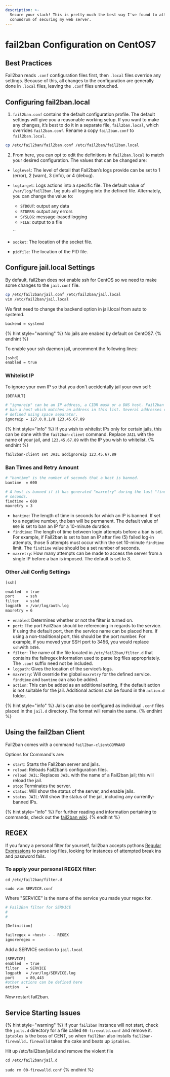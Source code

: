 ```yaml
---
description: >-
  Secure your stack! This is pretty much the best way I've found to attempt the
  conundrum of securing my web server.
---
```


# fail2ban Configuration on CentOS7

## Best Practices

 Fail2ban reads `.conf` configuration files first, then `.local` files override any settings. Because of this, all changes to the configuration are generally done in `.local` files, leaving the `.conf` files untouched.

## Configuring fail2ban.local

1.  `fail2ban.conf` contains the default configuration profile. The default settings will give you a reasonable working setup. If you want to make any changes, it’s best to do it in a separate file, `fail2ban.local`, which overrides `fail2ban.conf`. Rename a copy `fail2ban.conf` to `fail2ban.local`.

```bash
cp /etc/fail2ban/fail2ban.conf /etc/fail2ban/fail2ban.local
```



   2.    From here, you can opt to edit the definitions in `fail2ban.local` to match your desired   configuration. The values that can be changed are:

* `loglevel`: The level of detail that Fail2ban’s logs provide can be set to 1 \(error\), 2 \(warn\), 3 \(info\), or 4 \(debug\).
* `logtarget`: Logs actions into a specific file. The default value of `/var/log/fail2ban.log` puts all logging into the defined file. Alternately, you can change the value to:

  * `STDOUT`: output any data
  * `STDERR`: output any errors
  * `SYSLOG`: message-based logging
  * `FILE`: output to a file

  \`\`

* `socket`: The location of the socket file.
* `pidfile`: The location of the PID file.

## Configure jail.local Settings

By default, fail2ban does not enable ssh for CentOS so we need to make some changes to the `jail.conf` file.

```bash
cp /etc/fail2ban/jail.conf /etc/fail2ban/jail.local
vim /etc/fail2ban/jail.local
```

We first need to change the backend option in jail.local from auto to systemd.

```bash
backend = systemd
```

{% hint style="warning" %}
No jails are enabed by default on CentOS7. 
{% endhint %}

To enable your ssh daemon jail, uncomment the following lines:

```bash
[sshd]
enabled = true
```

### Whitelist IP

To ignore your own IP so that you don't accidentally jail your own self:

```bash
[DEFAULT]

# "ignoreip" can be an IP address, a CIDR mask or a DNS host. Fail2ban will not
# ban a host which matches an address in this list. Several addresses can be
# defined using space separator.
ignoreip = 127.0.0.1/8 123.45.67.89
```

{% hint style="info" %}
 If you wish to whitelist IPs only for certain jails, this can be done with the `fail2ban-client` command. Replace `JAIL` with the name of your jail, and `123.45.67.89` with the IP you wish to whitelist.
{% endhint %}

```bash
fail2ban-client set JAIL addignoreip 123.45.67.89
```

### Ban Times and Retry Amount

```bash
# "bantime" is the number of seconds that a host is banned.
bantime  = 600

# A host is banned if it has generated "maxretry" during the last "findtime"
# seconds.
findtime = 600
maxretry = 3
```



* `bantime`: The length of time in seconds for which an IP is banned. If set to a negative number, the ban will be permanent. The default value of `600` is set to ban an IP for a 10-minute duration.
* `findtime`: The length of time between login attempts before a ban is set. For example, if Fail2ban is set to ban an IP after five \(5\) failed log-in attempts, those 5 attempts must occur within the set 10-minute `findtime` limit. The `findtime` value should be a set number of seconds.
* `maxretry`: How many attempts can be made to access the server from a single IP before a ban is imposed. The default is set to 3.

### Other Jail Config Settings

```bash
[ssh]

enabled  = true
port     = ssh
filter   = sshd
logpath  = /var/log/auth.log
maxretry = 6
```

* `enabled`: Determines whether or not the filter is turned on.
* `port`: The port Fail2ban should be referencing in regards to the service. If using the default port, then the service name can be placed here. If using a non-traditional port, this should be the port number. For example, if you moved your SSH port to 3456, you would replace `ssh`with `3456`.
* `filter`: The name of the file located in `/etc/fail2ban/filter.d` that contains the failregex information used to parse log files appropriately. The `.conf` suffix need not be included.
* `logpath`: Gives the location of the service’s logs.
* `maxretry`: Will override the global `maxretry` for the defined service. `findtime` and `bantime` can also be added.
* `action`: This can be added as an additional setting, if the default action is not suitable for the jail. Additional actions can be found in the `action.d` folder.

{% hint style="info" %}
 Jails can also be configured as individual `.conf` files placed in the `jail.d` directory. The format will remain the same.
{% endhint %}

## Using the fail2ban Client

Fail2ban comes with a command `fail2ban-client`_`COMMAND`_ 

Options for Command's are:

* `start`: Starts the Fail2ban server and jails.
* `reload`: Reloads Fail2ban’s configuration files.
* `reload JAIL`: Replaces `JAIL` with the name of a Fail2ban jail; this will reload the jail.
* `stop`: Terminates the server.
* `status`: Will show the status of the server, and enable jails.
* `status JAIL`: Will show the status of the jail, including any currently-banned IPs.

{% hint style="info" %}
For further reading and information pertaining to commands, check out the [fail2ban wiki](http://www.fail2ban.org/wiki/index.php/Commands).
{% endhint %}



## REGEX

If you fancy a personal filter for yourself, fail2ban accepts pythons [Regular Expressions](https://www.debuggex.com/cheatsheet/regex/python) to parse log files, looking for instances of attempted break ins and password fails.

### To apply your personal REGEX filter:

`cd /etc/fail2ban/filter.d`

`sudo vim SERVICE.conf`

Where "SERVICE" is the name of the service you made your regex for.

```bash
# Fail2Ban filter for SERVICE
#
#

[Definition]

failregex = <host> - - REGEX
ignoreregex =
```

Add a SERVICE section to `jail.local`

```bash
[SERVICE]
enabled  = true
filter   = SERVICE
logpath  = /var/log/SERVICE.log
port     = 80,443
#other actions can be defined here
action   =
```

Now restart fail2ban.

## Service Starting Issues

{% hint style="warning" %}
If your `fail2ban` instance will not start, check the `jails.d` directory for a file called `00-firewalld.conf` and remove it. `iptables` is the boss of CENT, so when `fail2ban` also installs `fail2ban-firewalld`.. `firewalld` takes the cake and beats up `iptables`. 

Hit up /etc/fail2ban/jail.d and remove the violent file

`cd /etc/fail2ban/jail.d`

`sudo rm 00-firewalld.conf`
{% endhint %}

